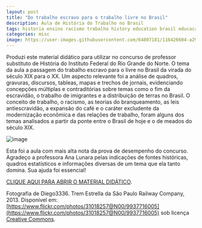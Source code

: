 ```yaml
---
layout: post
title: "Do trabalho escravo para o trabalho livre no Brasil"
description: Aula de História do Trabalho no Brasil
tags: historia ensino racismo trabalho history education brasil educacao cafe trem modernizacao
categories: misc
image: https://user-images.githubusercontent.com/64807181/116426604-a2911d00-a819-11eb-9f87-ac29cd448a7c.png
---
```


Produzi este material didático para utilizar no concurso de professor substituto de História do Instituto Federal do Rio Grande do Norte. O tema da aula a passagem do trabalho escravo para o livre no Brasil da virada do século XIX para o XX. Um aspecto relevante foi a análise de quadros, gravuras, discursos, tableas, mapas e trechos de jornais, evidenciando concepções múltiplas e contraditórias sobre temas como o fim da escravidão, o trabalho de imigrantes e a distribuição de terras no Brasil. O conceito de trabalho, o racismo, as teorias do branqueamento, as leis antiescravidão, a expansão do café e o caráter excludente da modernização econômica e das relações de trabalho, foram alguns dos temas analisados a partir da ponte entre o Brasil de hoje e o de meados do século XIX. 

![image](https://user-images.githubusercontent.com/64807181/116426604-a2911d00-a819-11eb-9f87-ac29cd448a7c.png)

Esta foi a aula com mais alta nota da prova de desempenho do concurso. Agradeço a professora Ana Lunara pelas indicações de fontes históricas, quadros estatísticos e informações diversas de um tema que ela tanto domina. Sua ajuda foi essencial! 

[CLIQUE AQUI PARA ABRIR O MATERIAL DIDÁTICO](https://www.notion.so/joaogilberto/Do-trabalho-escravo-para-o-trabalho-livre-no-Brasil-19224557e8d64ea781f5697ffd333aaf). 

Fotografia de Diego3336. Trem Estrella da São Paulo Railway Company, 2013. Disponível em: [https://www.flickr.com/photos/31018257@N00/9937716005](https://www.flickr.com/photos/31018257@N00/9937716005) sob licença [Creative Commons](https://creativecommons.org/).
